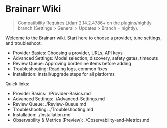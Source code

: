 # Brainarr Wiki

> Compatibility
> Requires Lidarr 2.14.2.4786+ on the plugins/nightly branch (Settings > General > Updates > Branch = nightly).

Welcome to the Brainarr wiki. Start here to choose a provider, tune settings, and troubleshoot.

- Provider Basics: Choosing a provider, URLs, API keys
- Advanced Settings: Model selection, discovery, safety gates, timeouts
- Review Queue: Approving borderline items before adding
- Troubleshooting: Reading logs, common fixes
- Installation: Install/upgrade steps for all platforms

Quick links:

- Provider Basics: ./Provider-Basics.md
- Advanced Settings: ./Advanced-Settings.md
- Review Queue: ./Review-Queue.md
- Troubleshooting: ./Troubleshooting.md
- Installation: ./Installation.md
- Observability & Metrics (Preview): ./Observability-and-Metrics.md
